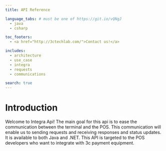 ```yaml
---
title: API Reference

language_tabs: # must be one of https://git.io/vQNgJ
  - java
  - csharp

toc_footers:
  - <a href="http://3ctechlab.com/">Contact us!</a>

includes:   
  - architecture
  - use_case
  - integra
  - requests
  - communications

search: true
---
```


# Introduction
Welcome to Integra Api! The main goal for this api is to ease the communication between the terminal and the POS.
This communication will enable us to sending requests and receiving responses and status updates.
It is available to both Java and .NET. This API is targeted to the POS developers who want to integrate with 
3c payment equipment.  
